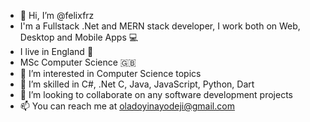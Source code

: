 - 👋 Hi, I’m @felixfrz   
- I'm a Fullstack .Net and MERN stack developer, I work both on Web, Desktop and Mobile Apps 💻
- I live in England 🏴󠁧󠁢󠁥󠁮󠁧󠁿
- MSc Computer Science 🇬🇧
- 👀 I’m interested in Computer Science topics
- 🌱 I’m skilled in C#, .Net C, Java, JavaScript, Python, Dart
- 💞️ I’m looking to collaborate on any software development projects
- 📫 You can reach me at oladoyinayodeji@gmail.com

<!---
felixfrz/felixfrz is a ✨ special ✨ repository because its `README.md` (this file) appears on your GitHub profile.
You can click the Preview link to take a look at your changes.
--->
